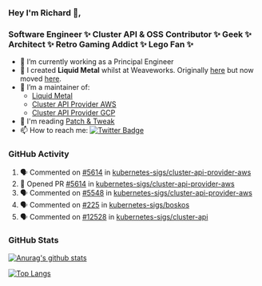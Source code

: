 ### Hey I'm Richard 👋, 

<h3 align="left">Software Engineer ✨ Cluster API & OSS Contributor ✨ Geek ✨ Architect ✨ Retro Gaming Addict ✨ Lego Fan ✨</h3>

- 🔭 I’m currently working as a Principal Engineer
- 📯 I created **Liquid Metal** whilst at Weaveworks. Originally [here](https://github.com/weaveworks-liquidmetal) but now moved [here](https://github.com/liquidmetal-dev).
- 👯 I’m a maintainer of:
  -  [Liquid Metal](https://github.com/liquidmetal-dev)
  -  [Cluster API Provider AWS](https://github.com/kubernetes-sigs/cluster-api-provider-aws)
  -  [Cluster API Provider GCP](https://github.com/kubernetes-sigs/cluster-api-provider-gcp)
- 💬 I'm reading [Patch & Tweak](https://bjooks.com/products/patch-tweak-exploring-modular-synthesis)
- 📫 How to reach me: [![Twitter Badge](https://img.shields.io/badge/-@fruit_case-00acee?style=flat&logo=Twitter&logoColor=white)](https://twitter.com/intent/follow?screen_name=fruit_case "Follow on Twitter")

### GitHub Activity 

<!--START_SECTION:activity-->
1. 🗣 Commented on [#5614](https://github.com/kubernetes-sigs/cluster-api-provider-aws/pull/5614#issuecomment-3168799755) in [kubernetes-sigs/cluster-api-provider-aws](https://github.com/kubernetes-sigs/cluster-api-provider-aws)
2. 💪 Opened PR [#5614](https://github.com/kubernetes-sigs/cluster-api-provider-aws/pull/5614) in [kubernetes-sigs/cluster-api-provider-aws](https://github.com/kubernetes-sigs/cluster-api-provider-aws)
3. 🗣 Commented on [#5548](https://github.com/kubernetes-sigs/cluster-api-provider-aws/pull/5548#issuecomment-3168237523) in [kubernetes-sigs/cluster-api-provider-aws](https://github.com/kubernetes-sigs/cluster-api-provider-aws)
4. 🗣 Commented on [#225](https://github.com/kubernetes-sigs/boskos/pull/225#issuecomment-3151323946) in [kubernetes-sigs/boskos](https://github.com/kubernetes-sigs/boskos)
5. 🗣 Commented on [#12528](https://github.com/kubernetes-sigs/cluster-api/pull/12528#issuecomment-3150988379) in [kubernetes-sigs/cluster-api](https://github.com/kubernetes-sigs/cluster-api)
<!--END_SECTION:activity-->

### GitHub Stats

[![Anurag's github stats](https://github-readme-stats.vercel.app/api?username=richardcase&count_private=true&show_icons=true)](https://github.com/anuraghazra/github-readme-stats)

[![Top Langs](https://github-readme-stats.vercel.app/api/top-langs/?username=richardcase&hide=html&layout=compact)](https://github.com/anuraghazra/github-readme-stats)
